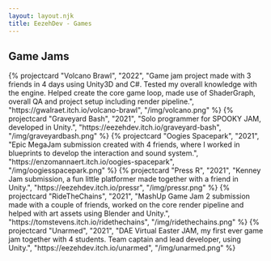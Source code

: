 ```yaml
---
layout: layout.njk
title: EezehDev - Games
---
```


<section class="games">
  <h2 class="grid-title">Game Jams</h2>
  <div class="project-grid container">
    {% projectcard "Volcano Brawl", "2022", "Game jam project made with 3 friends in 4 days using Unity3D and C#. Tested my overall knowledge with the engine. Helped create the core game loop, made use of ShaderGraph, overall QA and project setup including render pipeline.", "https://gwalraet.itch.io/volcano-brawl", "/img/volcano.png" %}
    {% projectcard "Graveyard Bash", "2021", "Solo programmer for SPOOKY JAM, developed in Unity.", "https://eezehdev.itch.io/graveyard-bash", "/img/graveyardbash.png" %}
    {% projectcard "Oogies Spacepark", "2021", "Epic MegaJam submission created with 4 friends, where I worked in blueprints to develop the interaction and sound system.", "https://enzomannaert.itch.io/oogies-spacepark", "/img/oogiesspacepark.png" %}
    {% projectcard "Press R", "2021", "Kenney Jam submission, a fun little platformer made together with a friend in Unity.", "https://eezehdev.itch.io/pressr", "/img/pressr.png" %}
    {% projectcard "RideTheChains", "2021", "MashUp Game Jam 2 submission made with a couple of friends, worked on the core render pipeline and helped with art assets using Blender and Unity.", "https://tomstevens.itch.io/ridethechains", "/img/ridethechains.png" %}
    {% projectcard "Unarmed", "2021", "DAE Virtual Easter JAM, my first ever game jam together with 4 students. Team captain and lead developer, using Unity.", "https://eezehdev.itch.io/unarmed", "/img/unarmed.png" %}
  </div>
</section>
